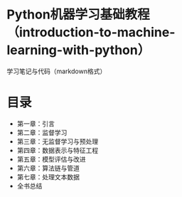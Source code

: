 # Python机器学习基础教程（introduction-to-machine-learning-with-python）

学习笔记与代码（markdown格式）

# 目录

* 第一章：引言
* 第二章：监督学习
* 第三章：无监督学习与预处理
* 第四章：数据表示与特征工程
* 第五章：模型评估与改进
* 第六章：算法链与管道
* 第七章：处理文本数据
* 全书总结

